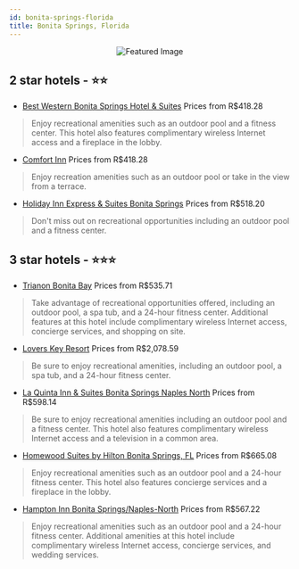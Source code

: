 ```yaml
---
id: bonita-springs-florida
title: Bonita Springs, Florida
---
```


<center><img src="https://i.travelapi.com/hotels/1000000/50000/40900/40858/2ca673ff_z.jpg" alt="Featured Image" /></center>


##  2 star hotels - ⭐️⭐️

-    [Best Western Bonita Springs Hotel & Suites](https://us.hurb.com/hotels/bonita-springs/best-western-bonita-springs-hotel-suites-JNP-JP311343?cmp=18055) Prices from R$418.28
   > Enjoy recreational amenities such as an outdoor pool and a fitness center. This hotel also features complimentary wireless Internet access and a fireplace in the lobby.
-    [Comfort Inn](https://us.hurb.com/hotels/bonita-springs/comfort-inn-JNP-JP233723?cmp=18055) Prices from R$418.28
   > Enjoy recreation amenities such as an outdoor pool or take in the view from a terrace.
-    [Holiday Inn Express & Suites Bonita Springs](https://us.hurb.com/hotels/bonita-springs/holiday-inn-express-suites-bonita-springs-JNP-JP080629?cmp=18055) Prices from R$518.20
   > Don't miss out on recreational opportunities including an outdoor pool and a fitness center.

##  3 star hotels - ⭐️⭐️⭐️

-    [Trianon Bonita Bay](https://us.hurb.com/hotels/bonita-springs/trianon-bonita-bay-JNP-JP153505?cmp=18055) Prices from R$535.71
   > Take advantage of recreational opportunities offered, including an outdoor pool, a spa tub, and a 24-hour fitness center. Additional features at this hotel include complimentary wireless Internet access, concierge services, and shopping on site.
-    [Lovers Key Resort](https://us.hurb.com/hotels/bonita-springs/lovers-key-resort-JNP-JP272378?cmp=18055) Prices from R$2,078.59
   > Be sure to enjoy recreational amenities, including an outdoor pool, a spa tub, and a 24-hour fitness center.
-    [La Quinta Inn & Suites Bonita Springs Naples North](https://us.hurb.com/hotels/bonita-springs/la-quinta-inn-suites-bonita-springs-naples-north-JNP-JP922288?cmp=18055) Prices from R$598.14
   > Be sure to enjoy recreational amenities including an outdoor pool and a fitness center. This hotel also features complimentary wireless Internet access and a television in a common area.
-    [Homewood Suites by Hilton Bonita Springs, FL](https://us.hurb.com/hotels/bonita-springs/homewood-suites-by-hilton-bonita-springs-fl-JNP-JP021449?cmp=18055) Prices from R$665.08
   > Enjoy recreational amenities such as an outdoor pool and a 24-hour fitness center. This hotel also features concierge services and a fireplace in the lobby.
-    [Hampton Inn Bonita Springs/Naples-North](https://us.hurb.com/hotels/bonita-springs/hampton-inn-bonita-springs-naples-north-JNP-JP330034?cmp=18055) Prices from R$567.22
   > Enjoy recreational amenities such as an outdoor pool and a 24-hour fitness center. Additional amenities at this hotel include complimentary wireless Internet access, concierge services, and wedding services.
